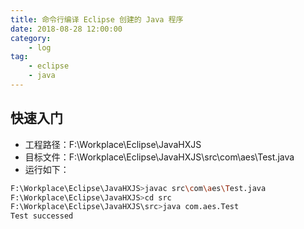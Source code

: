 ```yaml
---
title: 命令行编译 Eclipse 创建的 Java 程序
date: 2018-08-28 12:00:00
category:
    - log
tag: 
    - eclipse
    - java
---
```


## 快速入门

- 工程路径：F:\Workplace\Eclipse\JavaHXJS
- 目标文件：F:\Workplace\Eclipse\JavaHXJS\src\com\aes\Test.java
- 运行如下：

``` bash
F:\Workplace\Eclipse\JavaHXJS>javac src\com\aes\Test.java
F:\Workplace\Eclipse\JavaHXJS>cd src
F:\Workplace\Eclipse\JavaHXJS\src>java com.aes.Test
Test successed
```
